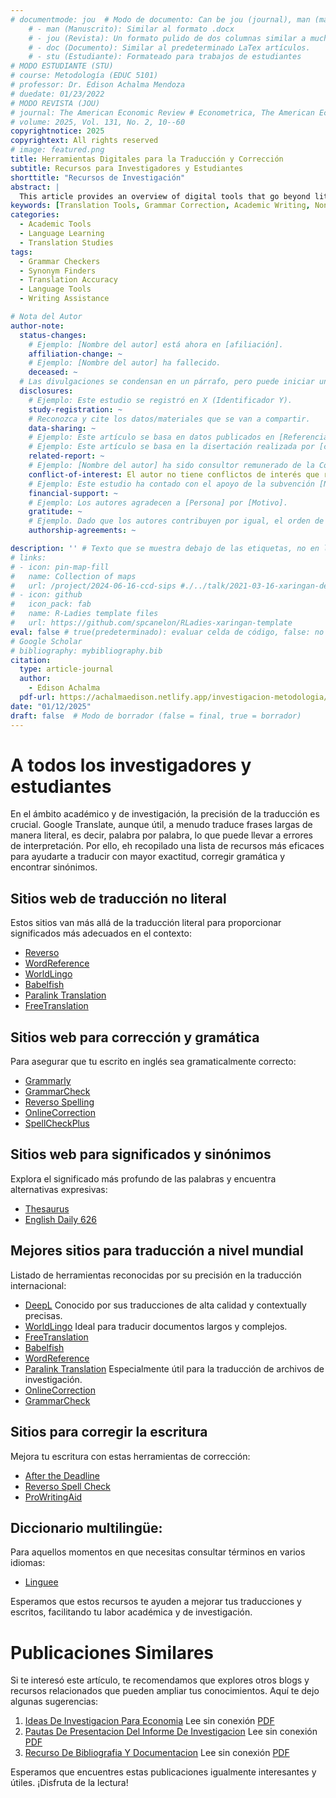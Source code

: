 ```yaml
---
# documentmode: jou  # Modo de documento: Can be jou (journal), man (manuscript), stu (student), or doc (document)
    # - man (Manuscrito): Similar al formato .docx
    # - jou (Revista): Un formato pulido de dos columnas similar a muchas revistas APA.
    # - doc (Documento): Similar al predeterminado LaTex artículos.
    # - stu (Estudiante): Formateado para trabajos de estudiantes
# MODO ESTUDIANTE (STU)
# course: Metodología (EDUC 5101)
# professor: Dr. Edison Achalma Mendoza
# duedate: 01/23/2022
# MODO REVISTA (JOU)
# journal: The American Economic Review # Econometrica, The American Economic Review, Revista de Economía, Revista de la CEPAL
# volume: 2025, Vol. 131, No. 2, 10--60
copyrightnotice: 2025
copyrightext: All rights reserved
# image: featured.png
title: Herramientas Digitales para la Traducción y Corrección
subtitle: Recursos para Investigadores y Estudiantes
shorttitle: "Recursos de Investigación"
abstract: |
  This article provides an overview of digital tools that go beyond literal translation, aiming to enhance accuracy in academic and research contexts. It lists various websites offering non-literal translations, grammar correction tools, and resources for finding synonyms and deeper word meanings. These resources are particularly valuable for researchers and students dealing with multilingual texts, ensuring precision in translation and writing. The article does not evaluate these tools but presents them as options for improving translation and writing quality.
keywords: [Translation Tools, Grammar Correction, Academic Writing, Non-Literal Translation, Multilingual Resources]
categories:
  - Academic Tools  
  - Language Learning  
  - Translation Studies
tags:
  - Grammar Checkers  
  - Synonym Finders  
  - Translation Accuracy  
  - Language Tools  
  - Writing Assistance

# Nota del Autor
author-note:
  status-changes: 
    # Ejemplo: [Nombre del autor] está ahora en [afiliación].
    affiliation-change: ~
    # Ejemplo: [Nombre del autor] ha fallecido.
    deceased: ~
  # Las divulgaciones se condensan en un párrafo, pero puede iniciar un campo con dos saltos de línea para separarlas: \n\nNew 
  disclosures:
    # Ejemplo: Este estudio se registró en X (Identificador Y).
    study-registration: ~
    # Reconozca y cite los datos/materiales que se van a compartir.
    data-sharing: ~
    # Ejemplo: Este artículo se basa en datos publicados en [Referencia].
    # Ejemplo: Este artículo se basa en la disertación realizada por [cita].
    related-report: ~
    # Ejemplo: [Nombre del autor] ha sido consultor remunerado de la Corporación X, que ha financiado este estudio.
    conflict-of-interest: El autor no tiene conflictos de interés que revelar.
    # Ejemplo: Este estudio ha contado con el apoyo de la subvención [Número de subvención] de [Fuente de financiación].
    financial-support: ~
    # Ejemplo: Los autores agradecen a [Persona] por [Motivo].
    gratitude: ~
    # Ejemplo. Dado que los autores contribuyen por igual, el orden de autoría se determinó mediante el lanzamiento de una moneda al aire.
    authorship-agreements: ~

description: '' # Texto que se muestra debajo de las etiquetas, no en la página del listado
# links:
# - icon: pin-map-fill
#   name: Collection of maps
#   url: /project/2024-06-16-ccd-sips #./../talk/2021-03-16-xaringan-deploy-demo/
# - icon: github
#   icon_pack: fab
#   name: R-Ladies template files
#   url: https://github.com/spcanelon/RLadies-xaringan-template
eval: false # true(predeterminado): evaluar celda de código, false: no evaluar la celda de código
# Google Scholar
# bibliography: mybibliography.bib
citation:
  type: article-journal
  author:
    - Edison Achalma
  pdf-url: https://achalmaedison.netlify.app/investigacion-metodologia/posts/2025-01-12-recurso-de-bibliografia-y-documentacion/index.pdf
date: "01/12/2025"
draft: false  # Modo de borrador (false = final, true = borrador)
---
```













# A todos los investigadores y estudiantes

En el ámbito académico y de investigación, la precisión de la traducción es crucial. Google Translate, aunque útil, a menudo traduce frases largas de manera literal, es decir, palabra por palabra, lo que puede llevar a errores de interpretación. Por ello, eh recopilado una lista de recursos más eficaces para ayudarte a traducir con mayor exactitud, corregir gramática y encontrar sinónimos.

## Sitios web de traducción no literal

Estos sitios van más allá de la traducción literal para proporcionar significados más adecuados en el contexto:

- [Reverso](http://mobile.reverso.net/en)
- [WordReference](https://www.wordreference.com/)
- [WorldLingo](http://www.worldlingo.com/)
- [Babelfish](https://www.babelfish.com/)
- [Paralink Translation](http://translation2.paralink.com/)
- [FreeTranslation](https://www.freetranslation.com/)

## Sitios web para corrección y gramática

Para asegurar que tu escrito en inglés sea gramaticalmente correcto:

- [Grammarly](https://www.grammarly.com/m)
- [GrammarCheck](https://www.grammarcheck.net/)
- [Reverso Spelling](http://mobile.reverso.net/en)
- [OnlineCorrection](https://www.onlinecorrection.com/)
- [SpellCheckPlus](https://spellcheckplus.com/)

## Sitios web para significados y sinónimos

Explora el significado más profundo de las palabras y encuentra alternativas expresivas:

- [Thesaurus](https://www.thesaurus.com/)
- [English Daily 626](http://www.englishdaily626.com/)

## Mejores sitios para traducción a nivel mundial
Listado de herramientas reconocidas por su precisión en la traducción internacional:

- [DeepL](https://www.deepl.com/es/home) Conocido por sus traducciones de alta calidad y contextually precisas.
- [WorldLingo](http://www.worldlingo.com/) Ideal para traducir documentos largos y complejos.
- [FreeTranslation](https://www.freetranslation.com/)
- [Babelfish](https://www.babelfish.com/)
- [WordReference](https://www.wordreference.com/)
- [Paralink Translation](https://www.translation2.paralink.com/) Especialmente útil para la traducción de archivos de investigación.
- [OnlineCorrection](https://www.onlinecorrection.com/)
- [GrammarCheck](https://www.grammarcheck.net/)


## Sitios para corregir la escritura
Mejora tu escritura con estas herramientas de corrección:

- [After the Deadline](http://www.afterthedeadline.com/)
- [Reverso Spell Check](http://www.reverso.net/spell-chec/english-spelling-grammar/)
- [ProWritingAid](https://prowritingaid.com/)

## Diccionario multilingüe:

Para aquellos momentos en que necesitas consultar términos en varios idiomas:

- [Linguee](https://www.linguee.es/)

Esperamos que estos recursos te ayuden a mejorar tus traducciones y escritos, facilitando tu labor académica y de investigación.


# Publicaciones Similares

Si te interesó este artículo, te recomendamos que explores otros blogs y recursos relacionados que pueden ampliar tus conocimientos. Aquí te dejo algunas sugerencias:


1. [Ideas De Investigacion Para Economia](https://achalmaedison.netlify.app/investigacion-metodologia/posts/2023-06-03-ideas-de-investigacion-para-economia) Lee sin conexión [PDF](https://achalmaedison.netlify.app/investigacion-metodologia/posts/2023-06-03-ideas-de-investigacion-para-economia/index.pdf)
2. [Pautas De Presentacion Del Informe De Investigacion](https://achalmaedison.netlify.app/investigacion-metodologia/posts/2023-06-03-pautas-de-presentacion-del-informe-de-investigacion) Lee sin conexión [PDF](https://achalmaedison.netlify.app/investigacion-metodologia/posts/2023-06-03-pautas-de-presentacion-del-informe-de-investigacion/index.pdf)
3. [Recurso De Bibliografia Y Documentacion](https://achalmaedison.netlify.app/investigacion-metodologia/posts/2025-01-12-recurso-de-bibliografia-y-documentacion) Lee sin conexión [PDF](https://achalmaedison.netlify.app/investigacion-metodologia/posts/2025-01-12-recurso-de-bibliografia-y-documentacion/index.pdf)


Esperamos que encuentres estas publicaciones igualmente interesantes y útiles. ¡Disfruta de la lectura!

